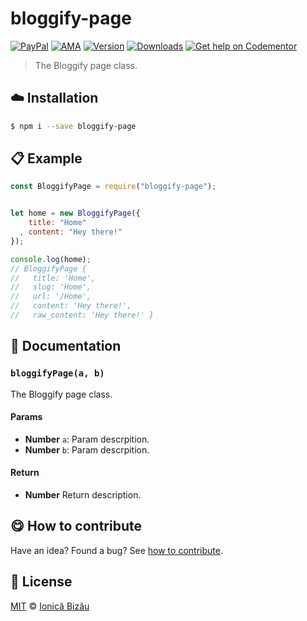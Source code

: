 
# bloggify-page

 [![PayPal](https://img.shields.io/badge/%24-paypal-f39c12.svg)][paypal-donations] [![AMA](https://img.shields.io/badge/ask%20me-anything-1abc9c.svg)](https://github.com/IonicaBizau/ama) [![Version](https://img.shields.io/npm/v/bloggify-page.svg)](https://www.npmjs.com/package/bloggify-page) [![Downloads](https://img.shields.io/npm/dt/bloggify-page.svg)](https://www.npmjs.com/package/bloggify-page) [![Get help on Codementor](https://cdn.codementor.io/badges/get_help_github.svg)](https://www.codementor.io/johnnyb?utm_source=github&utm_medium=button&utm_term=johnnyb&utm_campaign=github)

> The Bloggify page class.

## :cloud: Installation

```sh
$ npm i --save bloggify-page
```


## :clipboard: Example



```js
const BloggifyPage = require("bloggify-page");


let home = new BloggifyPage({
    title: "Home"
  , content: "Hey there!"
});

console.log(home);
// BloggifyPage {
//   title: 'Home',
//   slug: 'Home',
//   url: '/Home',
//   content: 'Hey there!',
//   raw_content: 'Hey there!' }
```

## :memo: Documentation


### `bloggifyPage(a, b)`
The Bloggify page class.

#### Params
- **Number** `a`: Param descrpition.
- **Number** `b`: Param descrpition.

#### Return
- **Number** Return description.



## :yum: How to contribute
Have an idea? Found a bug? See [how to contribute][contributing].


## :scroll: License

[MIT][license] © [Ionică Bizău][website]

[paypal-donations]: https://www.paypal.com/cgi-bin/webscr?cmd=_s-xclick&hosted_button_id=RVXDDLKKLQRJW
[donate-now]: http://i.imgur.com/6cMbHOC.png

[license]: http://showalicense.com/?fullname=Ionic%C4%83%20Biz%C4%83u%20%3Cbizauionica%40gmail.com%3E%20(http%3A%2F%2Fionicabizau.net)&year=2016#license-mit
[website]: http://ionicabizau.net
[contributing]: /CONTRIBUTING.md
[docs]: /DOCUMENTATION.md
